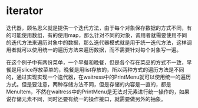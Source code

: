 # iterator

迭代器，顾名思义就是提供一个迭代方法，由于每个对象保存数据的方式不同，有的可能使用数组，有的使用map，那么针对不同的对象，调用者就需要使用不同的迭代方法来遍历对象中的数据，那么迭代器模式就是用于统一迭代方法，这样调用者就可以使用统一的遍历方法来遍历数据，而不需要针对每个对象写一遍。

在这个例子中有两份菜单，一个早餐和晚餐，但是各个存在菜品的方式不一致，早餐是用slice存放菜单的，晚餐是用list存放的，所以两种方式的遍历方法是不同的，通过实现实现一个迭代器，在waitress中的PrintMenu就可以使用统一的遍历方式。但是要注意，两种存储方法不同，但是存储的内容是一直的，都是MenuItem，不然在waitress中的PrintMenu是无法对元素进行统一操作的，如果说存储元素不同，同时还要有统一的操作接口，就需要做另外的抽象。

